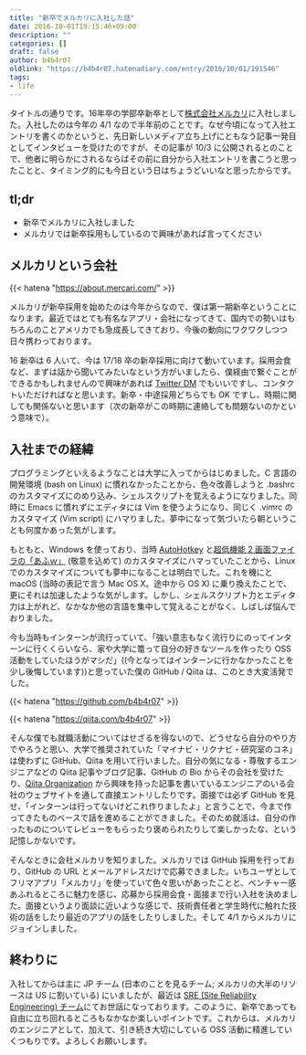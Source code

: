```yaml
---
title: "新卒でメルカリに入社した話"
date: 2016-10-01T19:15:46+09:00
description: ""
categories: []
draft: false
author: b4b4r07
oldlink: "https://b4b4r07.hatenadiary.com/entry/2016/10/01/191546"
tags:
- life
---
```


タイトルの通りです。16年卒の学部卒新卒として[株式会社メルカリ](https://www.mercari.com/jp/about/corporate/)に入社しました。入社したのは今年の 4/1 なので半年前のことです。なぜ今頃になって入社エントリを書くのかというと、先日新しいメディア立ち上げにともなう記事一発目としてインタビューを受けたのですが、その記事が 10/3 に公開されるとのことで、他者に明らかにされるならばその前に自分から入社エントリを書こうと思ったことと、タイミング的にも今日という日はちょうどいいなと思ったからです。

## tl;dr

- 新卒でメルカリに入社しました
- メルカリでは新卒採用もしているので興味があれば言ってください

## メルカリという会社

{{< hatena "https://about.mercari.com/" >}}

メルカリが新卒採用を始めたのは今年からなので、僕は第一期新卒ということになります。最近ではとても有名なアプリ・会社になってきて、国内での勢いはもちろんのことアメリカでも急成長してきており、今後の動向にワクワクしつつ日々携わっております。

16 新卒は 6 人いて、今は 17/18 卒の新卒採用に向けて動いています。採用会食など、まずは話から聞いてみたいなという方がいましたら、僕経由で繋ぐことができるかもしれませんので興味があれば [Twitter DM](https://twitter.com/b4b4r07) でもいいですし、コンタクトいただければなと思います。新卒・中途採用どちらでも OK ですし、時期に関しても関係ないと思います（次の新卒がこの時期に連絡しても問題ないのかという意味で）。

## 入社までの経緯

プログラミングといえるようなことは大学に入ってからはじめました。C 言語の開発環境 (bash on Linux) に慣れなかったことから、色々改善しようと .bashrc のカスタマイズにのめり込み、シェルスクリプトを覚えるようになりました。同時に Emacs に慣れずにエディタには Vim を使うようになり、同じく .vimrc のカスタマイズ (Vim script) にハマりました。夢中になって気づいたら朝ということも何度かあった気がします。

もともと、Windows を使っており、当時 [AutoHotkey](http://ahkscript.org) と[超低機能 2 画面ファイラの「あふｗ」](http://www.h5.dion.ne.jp/~akt/akt_afxw.htm) (敬意を込めて) のカスタマイズにハマっていたことから、Linux でのカスタマイズについても夢中になることは明白でした。これを機にと macOS (当時の表記で言う Mac OS X。途中から OS X) に乗り換えたことで、更にそれは加速したような気がします。しかし、シェルスクリプト力とエディタ力は上がれど、なかなか他の言語を集中して覚えることがなく、しばしば悩んでおりました。

今も当時もインターンが流行っていて、「強い意志もなく流行りにのってインターンに行くくらいなら、家や大学に篭って自分の好きなツールを作ったり OSS 活動をしていたほうがマシだ」((今となってはインターンに行かなかったことを少し後悔しています))と思っていた僕の GitHub / Qiita は、このとき大変活発でした。

{{< hatena "https://github.com/b4b4r07" >}}

{{< hatena "https://qiita.com/b4b4r07" >}}

そんな僕でも就職活動についてはせざるを得ないので、どうせなら自分のやり方でやろうと思い、大学で推奨されていた「マイナビ・リクナビ・研究室のコネ」は使わずに GitHub、Qiita を用いて行いました。自分の気になる・尊敬するエンジニアなどの Qiita 記事やブログ記事、GitHub の Bio からその会社を受けたり、[Qiita Organization](http://qiita.com/organizations) から興味を持った記事を書いているエンジニアのいる会社のウェブサイトを通して直接エントリしたりです。面接では必ず GitHub を見せ、「インターンは行ってないけどこれ作りましたよ」と言うことで、今まで作ってきたものベースで話を進めることができました。そのため就活は、自分の作ったものについてレビューをもらったり褒められたりして楽しかったな、という記憶しかないです。

そんなときに会社メルカリを知りました。メルカリでは GitHub 採用を行っており、GitHub の URL とメールアドレスだけで応募できました。いちユーザとしてフリマアプリ「メルカリ」を使っていて色々思いがあったことと、ベンチャー感あふれるところに魅力を感じ、応募から採用会食・面接まで行い入社を決めました。面接というより面談に近いような感じで、技術責任者と学生時代に触れた技術の話をしたり最近のアプリの話をしたりしました。そして 4/1 からメルカリにジョインしました。

## 終わりに

入社してからは主に JP チーム (日本のことを見るチーム; メルカリの大半のリソースは US に割いている) にいましたが、最近は [SRE (Site Reliability Engineering) チーム](http://tech.mercari.com/entry/2015/11/18/153421)にてお世話になっております。このように、新卒であっても自由に立ち回れるところもなかなか楽しいポイントです。これからは、メルカリのエンジニアとして、加えて、引き続き大切にしている OSS 活動に精進していくつもりです。よろしくお願いします。
